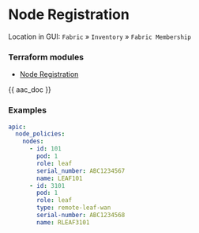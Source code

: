 # Node Registration

Location in GUI:
`Fabric` » `Inventory` » `Fabric Membership`

### Terraform modules

* [Node Registration](https://registry.terraform.io/modules/netascode/node-registration/aci/latest)

{{ aac_doc }}

### Examples

```yaml
apic:
  node_policies:
    nodes:
      - id: 101
        pod: 1
        role: leaf
        serial_number: ABC1234567
        name: LEAF101
      - id: 3101
        pod: 1
        role: leaf
        type: remote-leaf-wan
        serial-number: ABC1234568
        name: RLEAF3101
```
